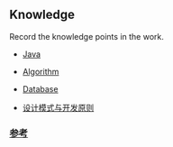 ## Knowledge

Record the knowledge points in the work.

* [Java](/knowledge/java/)

* [Algorithm](/knowledge/algorithm/)

* [Database](/knowledge/database/)

* [设计模式与开发原则](/knowledge/design/)

### <a href="https://www.pdai.tech/" target="_blank">参考</a>